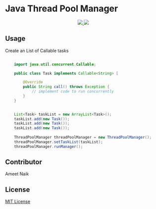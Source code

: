 # Java Thread Pool Manager

<p align="center">
  <a href="https://travis-ci.org/ameetnaik/java-concurrent-thread-manager">
    <img src="https://travis-ci.org/ameetnaik/java-concurrent-thread-manager.svg?branch=master">
  </a>
  <a href="https://github.com/ameetnaik/java-concurrent-thread-manager/blob/master/LICENSE">
    <img src="https://img.shields.io/github/license/ameetnaik/java-concurrent-thread-manager.svg">
  </a>
</p>


## Usage

Create an List of Callable<V> tasks

```java
	
	import java.util.concurrent.Callable;

	public class Task implements Callable<String> [

		@Override
		public String call() throws Exception {	
			// implement code to run concurrently
		}
	}

```

```java
	
	List<Task> taskList = new ArrayList<Task>();
	taskList.add(new Task());
	taskList.add(new Task());
	taskList.add(new Task());
	
	ThreadPoolManager threadPoolManager = new ThreadPoolManager();
	threadPoolManager.setTaskList(taskList);
	threadPoolManager.runManager();

```


## Contributor
Ameet Naik


## License
[MIT License](LICENSE)
